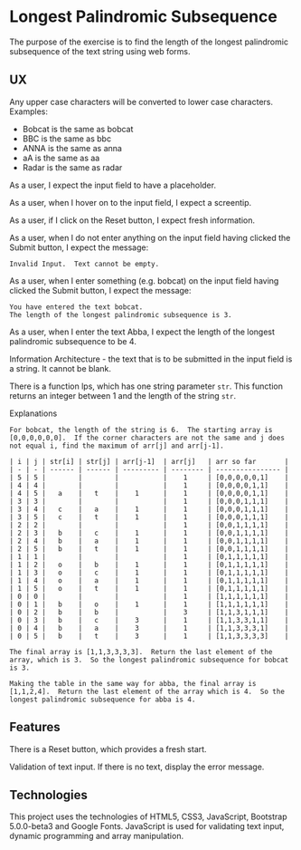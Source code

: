 # Longest Palindromic Subsequence

The purpose of the exercise is to find the length of the longest palindromic subsequence of the text string using web forms.

## UX

Any upper case characters will be converted to lower case characters.
Examples:

- Bobcat is the same as bobcat
- BBC is the same as bbc
- ANNA is the same as anna
- aA is the same as aa
- Radar is the same as radar

As a user, I expect the input field to have a placeholder.

As a user, when I hover on to the input field, I expect a screentip.

As a user, if I click on the Reset button, I expect fresh information.

As a user, when I do not enter anything on the input field having clicked the Submit button, I expect the message:

    Invalid Input.  Text cannot be empty.

As a user, when I enter something (e.g. bobcat) on the input field having clicked the Submit button, I expect the message:

    You have entered the text bobcat.
    The length of the longest palindromic subsequence is 3.

As a user, when I enter the text Abba, I expect the length of the longest palindromic subsequence to be 4.

Information Architecture - the text that is to be submitted in the input field
is a string.  It cannot be blank.

There is a function lps, which has one string parameter `str`.  This function returns an integer between 1 and the length of the string `str`.

Explanations

    For bobcat, the length of the string is 6.  The starting array is [0,0,0,0,0,0].  If the corner characters are not the same and j does not equal i, find the maximum of arr[j] and arr[j-1].
    
    | i | j | str[i] | str[j] | arr[j-1]  | arr[j]   | arr so far       |
    | - | - | ------ | ------ | --------- | -------- | ---------------- |
    | 5 | 5 |        |        |           |    1     | [0,0,0,0,0,1]    |
    | 4 | 4 |        |        |           |    1     | [0,0,0,0,1,1]    |
    | 4 | 5 |   a    |   t    |    1      |    1     | [0,0,0,0,1,1]    |
    | 3 | 3 |        |        |           |    1     | [0,0,0,1,1,1]    |
    | 3 | 4 |   c    |   a    |    1      |    1     | [0,0,0,1,1,1]    |
    | 3 | 5 |   c    |   t    |    1      |    1     | [0,0,0,1,1,1]    |
    | 2 | 2 |        |        |           |    1     | [0,0,1,1,1,1]    |
    | 2 | 3 |   b    |   c    |    1      |    1     | [0,0,1,1,1,1]    |
    | 2 | 4 |   b    |   a    |    1      |    1     | [0,0,1,1,1,1]    |
    | 2 | 5 |   b    |   t    |    1      |    1     | [0,0,1,1,1,1]    |
    | 1 | 1 |        |        |           |    1     | [0,1,1,1,1,1]    |
    | 1 | 2 |   o    |   b    |    1      |    1     | [0,1,1,1,1,1]    |
    | 1 | 3 |   o    |   c    |    1      |    1     | [0,1,1,1,1,1]    |
    | 1 | 4 |   o    |   a    |    1      |    1     | [0,1,1,1,1,1]    |
    | 1 | 5 |   o    |   t    |    1      |    1     | [0,1,1,1,1,1]    |
    | 0 | 0 |        |        |           |    1     | [1,1,1,1,1,1]    |
    | 0 | 1 |   b    |   o    |    1      |    1     | [1,1,1,1,1,1]    |
    | 0 | 2 |   b    |   b    |           |    3     | [1,1,3,1,1,1]    |
    | 0 | 3 |   b    |   c    |    3      |    1     | [1,1,3,3,1,1]    |
    | 0 | 4 |   b    |   a    |    3      |    1     | [1,1,3,3,3,1]    |
    | 0 | 5 |   b    |   t    |    3      |    1     | [1,1,3,3,3,3]    |

    The final array is [1,1,3,3,3,3].  Return the last element of the array, which is 3.  So the longest palindromic subsequence for bobcat is 3.

    Making the table in the same way for abba, the final array is [1,1,2,4].  Return the last element of the array which is 4.  So the longest palindromic subsequence for abba is 4.

## Features

There is a Reset button, which provides a fresh start.

Validation of text input.  If there is no text, display the error message.

## Technologies

This project uses the technologies of HTML5, CSS3, JavaScript, Bootstrap 5.0.0-beta3 and Google Fonts.  JavaScript is used for validating text input, dynamic programming and array manipulation.

